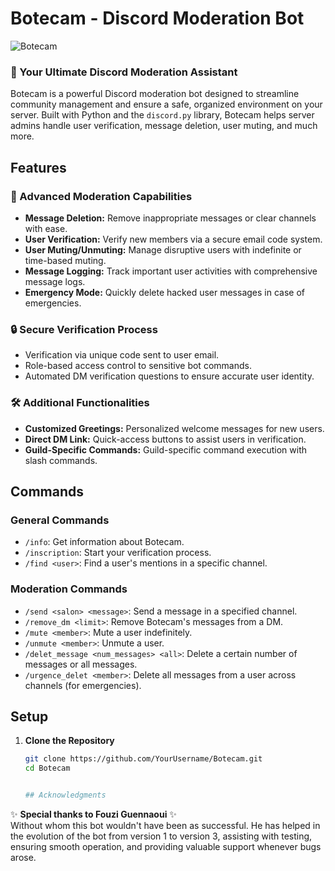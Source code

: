 # Botecam - Discord Moderation Bot

![Botecam](https://i.postimg.cc/wMQP7HJj/30dbaf0089007ae1f26f151643a72136.png)

### 🤖 Your Ultimate Discord Moderation Assistant

Botecam is a powerful Discord moderation bot designed to streamline community management and ensure a safe, organized environment on your server. Built with Python and the `discord.py` library, Botecam helps server admins handle user verification, message deletion, user muting, and much more.

## Features

### 🚀 Advanced Moderation Capabilities
- **Message Deletion:** Remove inappropriate messages or clear channels with ease.
- **User Verification:** Verify new members via a secure email code system.
- **User Muting/Unmuting:** Manage disruptive users with indefinite or time-based muting.
- **Message Logging:** Track important user activities with comprehensive message logs.
- **Emergency Mode:** Quickly delete hacked user messages in case of emergencies.

### 🔒 Secure Verification Process
- Verification via unique code sent to user email.
- Role-based access control to sensitive bot commands.
- Automated DM verification questions to ensure accurate user identity.

### 🛠️ Additional Functionalities
- **Customized Greetings:** Personalized welcome messages for new users.
- **Direct DM Link:** Quick-access buttons to assist users in verification.
- **Guild-Specific Commands:** Guild-specific command execution with slash commands.

## Commands

### General Commands

- `/info`: Get information about Botecam.
- `/inscription`: Start your verification process.
- `/find <user>`: Find a user's mentions in a specific channel.

### Moderation Commands

- `/send <salon> <message>`: Send a message in a specified channel.
- `/remove_dm <limit>`: Remove Botecam's messages from a DM.
- `/mute <member>`: Mute a user indefinitely.
- `/unmute <member>`: Unmute a user.
- `/delet_message <num_messages> <all>`: Delete a certain number of messages or all messages.
- `/urgence_delet <member>`: Delete all messages from a user across channels (for emergencies).

## Setup

1. **Clone the Repository**
   ```bash
   git clone https://github.com/YourUsername/Botecam.git
   cd Botecam


   ## Acknowledgments

✨ **Special thanks to Fouzi Guennaoui** ✨  
Without whom this bot wouldn't have been as successful. He has helped in the evolution of the bot from version 1 to version 3, assisting with testing, ensuring smooth operation, and providing valuable support whenever bugs arose.

